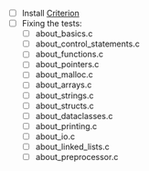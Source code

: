 - [ ] Install [Criterion](https://github.com/Snaipe/Criterion)
- [ ] Fixing the tests:
  - [ ] about_basics.c
  - [ ] about_control_statements.c
  - [ ] about_functions.c
  - [ ] about_pointers.c
  - [ ] about_malloc.c
  - [ ] about_arrays.c
  - [ ] about_strings.c
  - [ ] about_structs.c
  - [ ] about_dataclasses.c
  - [ ] about_printing.c
  - [ ] about_io.c
  - [ ] about_linked_lists.c
  - [ ] about_preprocessor.c
